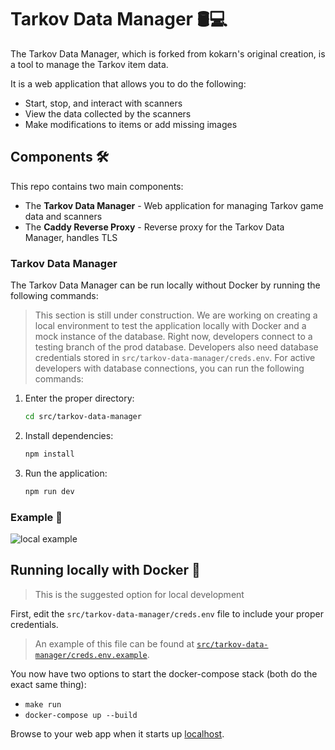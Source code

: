 # Tarkov Data Manager 🛢️💻

The Tarkov Data Manager, which is forked from kokarn's original creation, is a tool to manage the Tarkov item data.

It is a web application that allows you to do the following:

- Start, stop, and interact with scanners
- View the data collected by the scanners
- Make modifications to items or add missing images

## Components 🛠️

This repo contains two main components:

- The **Tarkov Data Manager** - Web application for managing Tarkov game data and scanners
- The **Caddy Reverse Proxy** - Reverse proxy for the Tarkov Data Manager, handles TLS

### Tarkov Data Manager

The Tarkov Data Manager can be run locally without Docker by running the following commands:

> This section is still under construction. We are working on creating a local environment to test the application locally with Docker and a mock instance of the database. Right now, developers connect to a testing branch of the prod database. Developers also need database credentials stored in `src/tarkov-data-manager/creds.env`.
> For active developers with database connections, you can run the following commands:

1. Enter the proper directory:

    ```bash
    cd src/tarkov-data-manager
    ```

1. Install dependencies:

    ```bash
    npm install
    ```

1. Run the application:

    ```bash
    npm run dev
    ```

### Example 📸

![local example](docs/assets/data-manager-example.png)

## Running locally with Docker 🐳

> This is the suggested option for local development

First, edit the `src/tarkov-data-manager/creds.env` file to include your proper credentials.

> An example of this file can be found at [`src/tarkov-data-manager/creds.env.example`](src/tarkov-data-manager/creds.env.example).

You now have two options to start the docker-compose stack (both do the exact same thing):

- `make run`
- `docker-compose up --build`

Browse to your web app when it starts up [localhost](https://localhost).
